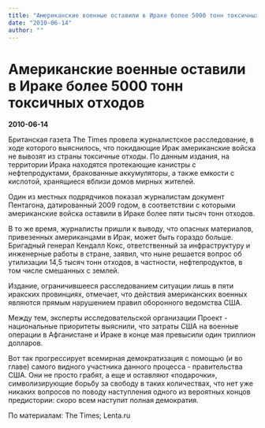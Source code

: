 ```yaml
---
title: "Американские военные оставили в Ираке более 5000 тонн токсичных отходов"
date: "2010-06-14"
author: ""
---
```


# Американские военные оставили в Ираке более 5000 тонн токсичных отходов

**2010-06-14** 

Британская газета The Times провела журналистское расследование, в ходе которого выяснилось, что покидающие Ирак американские войска не вывозят из страны токсичные отходы. По данным издания, на территории Ирака находятся протекающие канистры с нефтепродуктами, бракованные аккумуляторы, а также емкости с кислотой, хранящиеся вблизи домов мирных жителей.

Один из местных подрядчиков показал журналистам документ Пентагона, датированный 2009 годом, в соответствии с которыми американские войска оставили в Ираке более пяти тысяч тонн отходов.

В то же время, журналисты пришли к выводу, что опасных материалов, привезенных американцами в Ирак, может быть гораздо больше. Бригадный генерал Кендалл Кокс, ответственный за инфраструктуру и инженерные работы в стране, заявил, что ныне решается вопрос об утилизации 14,5 тысяч тонн отходов, в частности, нефтепродуктов, в том числе смешанных с землей.

Издание, ограничившееся расследованием ситуации лишь в пяти иракских провинциях, отмечает, что действия американских военных являются прямым нарушением правил оборонного ведомства США.

Между тем, эксперты исследовательской организации Проект - национальные приоритеты выяснили, что затраты США на военные операции в Афганистане и Ираке в конце мая превысили один триллион долларов.

Вот так прогрессирует всемирная демократизация с помощью (и во главе) самого видного участника данного процесса - правительства США. Они не просто грабят, а еще и оставляют «подарочки», символизирующие борьбу за свободу в таких количествах, что нет уже никаких вопросов по поводу наступления одного из вероятных концов предистории: скоро всем наступит полная демократия.

По материалам: The Times; Lenta.ru